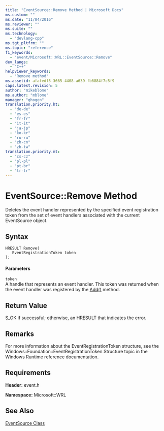 ```yaml
---
title: "EventSource::Remove Method | Microsoft Docs"
ms.custom: ""
ms.date: "11/04/2016"
ms.reviewer: ""
ms.suite: ""
ms.technology: 
  - "devlang-cpp"
ms.tgt_pltfrm: ""
ms.topic: "reference"
f1_keywords: 
  - "event/Microsoft::WRL::EventSource::Remove"
dev_langs: 
  - "C++"
helpviewer_keywords: 
  - "Remove method"
ms.assetid: afafedf5-3665-4408-a639-fb6884f7c5f9
caps.latest.revision: 5
author: "mikeblome"
ms.author: "mblome"
manager: "ghogen"
translation.priority.ht: 
  - "de-de"
  - "es-es"
  - "fr-fr"
  - "it-it"
  - "ja-jp"
  - "ko-kr"
  - "ru-ru"
  - "zh-cn"
  - "zh-tw"
translation.priority.mt: 
  - "cs-cz"
  - "pl-pl"
  - "pt-br"
  - "tr-tr"
---
```

# EventSource::Remove Method
Deletes the event handler represented by the specified event registration token from the set of event handlers associated with the current EventSource object.  
  
## Syntax  
  
```  
HRESULT Remove(  
   EventRegistrationToken token  
);  
```  
  
#### Parameters  
 `token`  
 A handle that represents an event handler. This token was returned when the event handler was registered by the [Add()](../windows/eventsource-add-method.md) method.  
  
## Return Value  
 S_OK if successful; otherwise, an HRESULT that indicates the error.  
  
## Remarks  
 For more information about the EventRegistrationToken structure, see the Windows::Foundation::EventRegistrationToken Structure topic in the Windows Runtime reference documentation.  
  
## Requirements  
 **Header:** event.h  
  
 **Namespace:** Microsoft::WRL
 
 ## See Also
 [EventSource Class](../windows/eventsource-class.md)